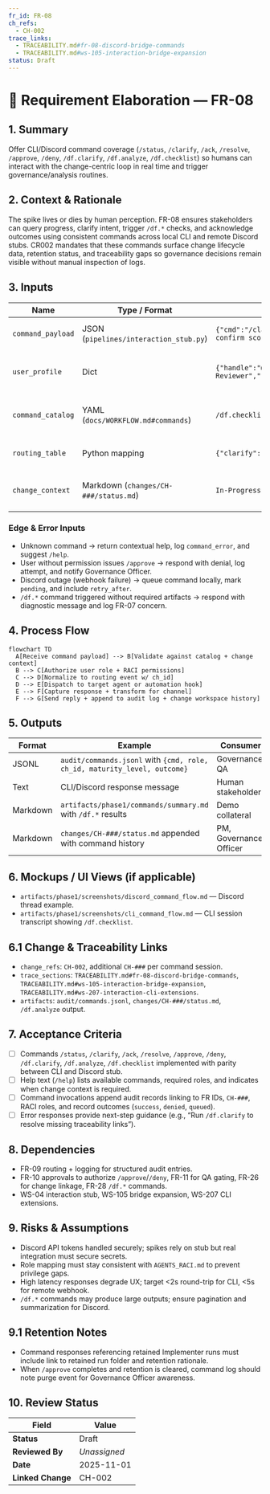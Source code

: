 ```yaml
---
fr_id: FR-08
ch_refs:
  - CH-002
trace_links:
  - TRACEABILITY.md#fr-08-discord-bridge-commands
  - TRACEABILITY.md#ws-105-interaction-bridge-expansion
status: Draft
---
```


# 🧩 Requirement Elaboration — FR-08

## 1. Summary
Offer CLI/Discord command coverage (`/status`, `/clarify`, `/ack`, `/resolve`, `/approve`, `/deny`, `/df.clarify`, `/df.analyze`, `/df.checklist`) so humans can interact with the change-centric loop in real time and trigger governance/analysis routines.

## 2. Context & Rationale
The spike lives or dies by human perception. FR-08 ensures stakeholders can query progress, clarify intent, trigger `/df.*` checks, and acknowledge outcomes using consistent commands across local CLI and remote Discord stubs. CR002 mandates that these commands surface change lifecycle data, retention status, and traceability gaps so governance decisions remain visible without manual inspection of logs.

## 3. Inputs
| Name | Type / Format | Example | Notes |
|------|----------------|---------|-------|
| `command_payload` | JSON (`pipelines/interaction_stub.py`) | `{"cmd":"/clarify","channel":"cli","text":"Designer: confirm scope","ch_id":"CH-017"}` | Normalized command event. |
| `user_profile` | Dict | `{"handle":"@stakeholder","role":"Human Reviewer","raci_role":"HR"}` | Determines permissions and audit tags. |
| `command_catalog` | YAML (`docs/WORKFLOW.md#commands`) | `/df.checklist: run readiness checklist` | Defines allowed commands + help text. |
| `routing_table` | Python mapping | `{"clarify":"PM","df.checklist":"Implementer"}` | Specifies agent destinations.
| `change_context` | Markdown (`changes/CH-###/status.md`) | `In-Progress` | Used to validate `ch_id` references.

### Edge & Error Inputs
- Unknown command → return contextual help, log `command_error`, and suggest `/help`.
- User without permission issues `/approve` → respond with denial, log attempt, and notify Governance Officer.
- Discord outage (webhook failure) → queue command locally, mark `pending`, and include `retry_after`.
- `/df.*` command triggered without required artifacts → respond with diagnostic message and log FR-07 concern.

## 4. Process Flow
```mermaid
flowchart TD
  A[Receive command payload] --> B[Validate against catalog + change context]
  B --> C[Authorize user role + RACI permissions]
  C --> D[Normalize to routing event w/ ch_id]
  D --> E[Dispatch to target agent or automation hook]
  E --> F[Capture response + transform for channel]
  F --> G[Send reply + append to audit log + change workspace history]
```

## 5. Outputs
| Format | Example | Consumer |
|--------|---------|----------|
| JSONL | `audit/commands.jsonl` with `{cmd, role, ch_id, maturity_level, outcome}` | Governance, QA |
| Text | CLI/Discord response message | Human stakeholder |
| Markdown | `artifacts/phase1/commands/summary.md` with `/df.*` results | Demo collateral |
| Markdown | `changes/CH-###/status.md` appended with command history | PM, Governance Officer

## 6. Mockups / UI Views (if applicable)
- `artifacts/phase1/screenshots/discord_command_flow.md` — Discord thread example.
- `artifacts/phase1/screenshots/cli_command_flow.md` — CLI session transcript showing `/df.checklist`.

## 6.1 Change & Traceability Links
- `change_refs`: `CH-002`, additional `CH-###` per command session.
- `trace_sections`: `TRACEABILITY.md#fr-08-discord-bridge-commands`, `TRACEABILITY.md#ws-105-interaction-bridge-expansion`, `TRACEABILITY.md#ws-207-interaction-cli-extensions`.
- `artifacts`: `audit/commands.jsonl`, `changes/CH-###/status.md`, `/df.analyze` output.

## 7. Acceptance Criteria
* [ ] Commands `/status`, `/clarify`, `/ack`, `/resolve`, `/approve`, `/deny`, `/df.clarify`, `/df.analyze`, `/df.checklist` implemented with parity between CLI and Discord stub.
* [ ] Help text (`/help`) lists available commands, required roles, and indicates when change context is required.
* [ ] Command invocations append audit records linking to FR IDs, `CH-###`, RACI roles, and record outcomes (`success`, `denied`, `queued`).
* [ ] Error responses provide next-step guidance (e.g., “Run `/df.clarify` to resolve missing traceability links”).

## 8. Dependencies
- FR-09 routing + logging for structured audit entries.
- FR-10 approvals to authorize `/approve`/`/deny`, FR-11 for QA gating, FR-26 for change linkage, FR-28 `/df.*` commands.
- WS-04 interaction stub, WS-105 bridge expansion, WS-207 CLI extensions.

## 9. Risks & Assumptions
- Discord API tokens handled securely; spikes rely on stub but real integration must secure secrets.
- Role mapping must stay consistent with `AGENTS_RACI.md` to prevent privilege gaps.
- High latency responses degrade UX; target <2s round-trip for CLI, <5s for remote webhook.
- `/df.*` commands may produce large outputs; ensure pagination and summarization for Discord.

## 9.1 Retention Notes
- Command responses referencing retained Implementer runs must include link to retained run folder and retention rationale.
- When `/approve` completes and retention is cleared, command log should note purge event for Governance Officer awareness.

## 10. Review Status
| Field | Value |
|-------|-------|
| **Status** | Draft |
| **Reviewed By** | _Unassigned_ |
| **Date** | 2025-11-01 |
| **Linked Change** | CH-002 |
